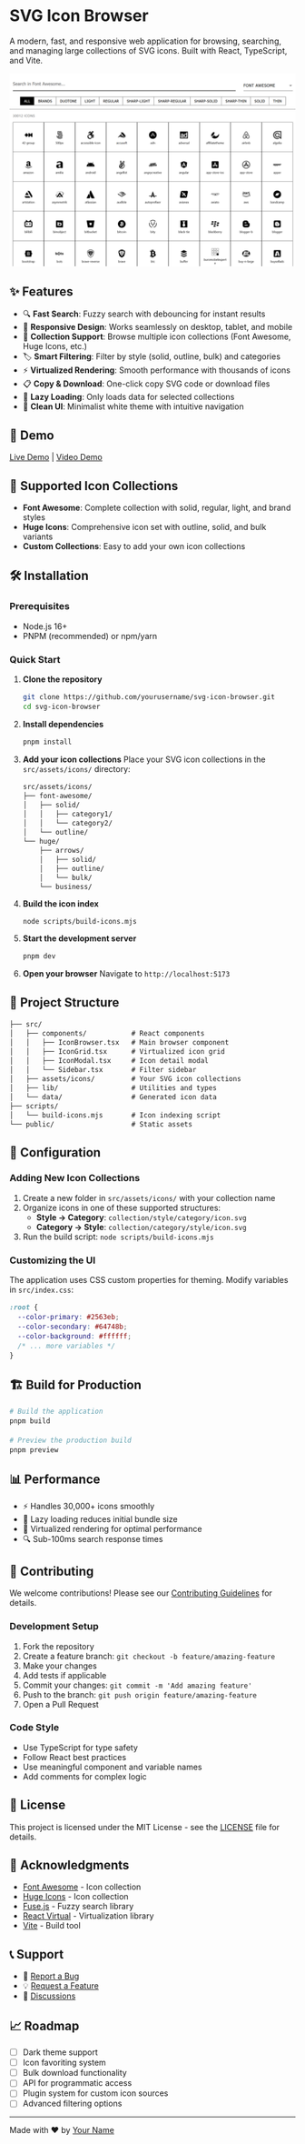 # SVG Icon Browser

A modern, fast, and responsive web application for browsing, searching, and managing large collections of SVG icons. Built with React, TypeScript, and Vite.

![Icon Browser Screenshot](screenshot.png)

## ✨ Features

- 🔍 **Fast Search**: Fuzzy search with debouncing for instant results
- 📱 **Responsive Design**: Works seamlessly on desktop, tablet, and mobile
- 🎨 **Collection Support**: Browse multiple icon collections (Font Awesome, Huge Icons, etc.)
- 🏷️ **Smart Filtering**: Filter by style (solid, outline, bulk) and categories
- ⚡ **Virtualized Rendering**: Smooth performance with thousands of icons
- 📋 **Copy & Download**: One-click copy SVG code or download files
- 🎯 **Lazy Loading**: Only loads data for selected collections
- 🌟 **Clean UI**: Minimalist white theme with intuitive navigation

## 🚀 Demo

[Live Demo](your-demo-url-here) | [Video Demo](your-video-url-here)

## 📁 Supported Icon Collections

- **Font Awesome**: Complete collection with solid, regular, light, and brand styles
- **Huge Icons**: Comprehensive icon set with outline, solid, and bulk variants
- **Custom Collections**: Easy to add your own icon collections

## 🛠️ Installation

### Prerequisites

- Node.js 16+
- PNPM (recommended) or npm/yarn

### Quick Start

1. **Clone the repository**

   ```bash
   git clone https://github.com/yourusername/svg-icon-browser.git
   cd svg-icon-browser
   ```

2. **Install dependencies**

   ```bash
   pnpm install
   ```

3. **Add your icon collections**
   Place your SVG icon collections in the `src/assets/icons/` directory:

   ```
   src/assets/icons/
   ├── font-awesome/
   │   ├── solid/
   │   │   ├── category1/
   │   │   └── category2/
   │   └── outline/
   └── huge/
       ├── arrows/
       │   ├── solid/
       │   ├── outline/
       │   └── bulk/
       └── business/
   ```

4. **Build the icon index**

   ```bash
   node scripts/build-icons.mjs
   ```

5. **Start the development server**

   ```bash
   pnpm dev
   ```

6. **Open your browser**
   Navigate to `http://localhost:5173`

## 📂 Project Structure

```
├── src/
│   ├── components/           # React components
│   │   ├── IconBrowser.tsx   # Main browser component
│   │   ├── IconGrid.tsx      # Virtualized icon grid
│   │   ├── IconModal.tsx     # Icon detail modal
│   │   └── Sidebar.tsx       # Filter sidebar
│   ├── assets/icons/         # Your SVG icon collections
│   ├── lib/                  # Utilities and types
│   └── data/                 # Generated icon data
├── scripts/
│   └── build-icons.mjs       # Icon indexing script
└── public/                   # Static assets
```

## 🔧 Configuration

### Adding New Icon Collections

1. Create a new folder in `src/assets/icons/` with your collection name
2. Organize icons in one of these supported structures:
   - **Style → Category**: `collection/style/category/icon.svg`
   - **Category → Style**: `collection/category/style/icon.svg`
3. Run the build script: `node scripts/build-icons.mjs`

### Customizing the UI

The application uses CSS custom properties for theming. Modify variables in `src/index.css`:

```css
:root {
  --color-primary: #2563eb;
  --color-secondary: #64748b;
  --color-background: #ffffff;
  /* ... more variables */
}
```

## 🏗️ Build for Production

```bash
# Build the application
pnpm build

# Preview the production build
pnpm preview
```

## 📊 Performance

- ⚡ Handles 30,000+ icons smoothly
- 🚀 Lazy loading reduces initial bundle size
- 💨 Virtualized rendering for optimal performance
- 🔍 Sub-100ms search response times

## 🤝 Contributing

We welcome contributions! Please see our [Contributing Guidelines](CONTRIBUTING.md) for details.

### Development Setup

1. Fork the repository
2. Create a feature branch: `git checkout -b feature/amazing-feature`
3. Make your changes
4. Add tests if applicable
5. Commit your changes: `git commit -m 'Add amazing feature'`
6. Push to the branch: `git push origin feature/amazing-feature`
7. Open a Pull Request

### Code Style

- Use TypeScript for type safety
- Follow React best practices
- Use meaningful component and variable names
- Add comments for complex logic

## 📝 License

This project is licensed under the MIT License - see the [LICENSE](LICENSE) file for details.

## 🙏 Acknowledgments

- [Font Awesome](https://fontawesome.com/) - Icon collection
- [Huge Icons](https://hugeicons.com/) - Icon collection
- [Fuse.js](https://fusejs.io/) - Fuzzy search library
- [React Virtual](https://tanstack.com/virtual) - Virtualization library
- [Vite](https://vitejs.dev/) - Build tool

## 📞 Support

- 🐛 [Report a Bug](https://github.com/yourusername/svg-icon-browser/issues)
- 💡 [Request a Feature](https://github.com/yourusername/svg-icon-browser/issues)
- 💬 [Discussions](https://github.com/yourusername/svg-icon-browser/discussions)

## 📈 Roadmap

- [ ] Dark theme support
- [ ] Icon favoriting system
- [ ] Bulk download functionality
- [ ] API for programmatic access
- [ ] Plugin system for custom icon sources
- [ ] Advanced filtering options

---

Made with ❤️ by [Your Name](https://github.com/yourusername)
